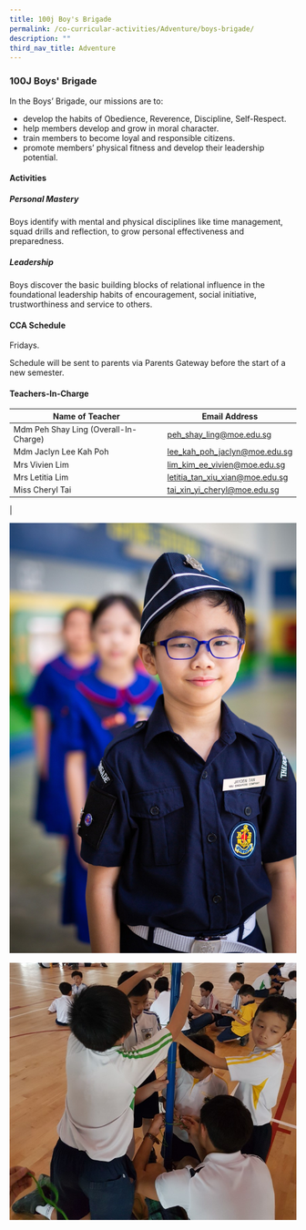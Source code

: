 ```yaml
---
title: 100j Boy's Brigade
permalink: /co-curricular-activities/Adventure/boys-brigade/
description: ""
third_nav_title: Adventure
---
```

### 100J Boys' Brigade

In the Boys’ Brigade, our missions are to:
*   develop the habits of Obedience, Reverence, Discipline, Self-Respect.
*   help members develop and grow in moral character.
*   train members to become loyal and responsible citizens.
*   promote members’ physical fitness and develop their leadership potential.

#### Activities
##### Personal Mastery
Boys identify with mental and physical disciplines like time management, squad drills and reflection, to grow personal effectiveness and preparedness.

##### Leadership
Boys discover the basic building blocks of relational influence in the foundational leadership habits of encouragement, social initiative, trustworthiness and service to others.

#### CCA Schedule
Fridays.

Schedule will be sent to parents via Parents Gateway before the start of a new semester.

#### Teachers-In-Charge

| Name of Teacher | Email Address |
|---|---|
| Mdm Peh Shay Ling (Overall-In-Charge) | [peh_shay_ling@moe.edu.sg](peh_shay_ling@moe.edu.sg) |
| Mdm Jaclyn Lee Kah Poh | [lee_kah_poh_jaclyn@moe.edu.sg](lee_kah_poh_jaclyn@moe.edu.sg) |
| Mrs Vivien Lim | [lim_kim_ee_vivien@moe.edu.sg](lim_kim_ee_vivien@moe.edu.sg) |
| Mrs Letitia Lim  | [letitia_tan_xiu_xian@moe.edu.sg](letitia_tan_xiu_xian@moe.edu.sg)  |
| Miss Cheryl Tai  | [tai_xin_yi_cheryl@moe.edu.sg](tai_xin_yi_cheryl@moe.edu.sg)  |
|

![](/images/BB%201.jpg)

![](/images/BB%202.jpg)